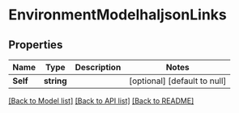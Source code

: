 # EnvironmentModelhaljsonLinks

## Properties
Name | Type | Description | Notes
------------ | ------------- | ------------- | -------------
**Self** | **string** |  | [optional] [default to null]

[[Back to Model list]](../README.md#documentation-for-models) [[Back to API list]](../README.md#documentation-for-api-endpoints) [[Back to README]](../README.md)

